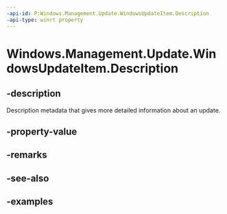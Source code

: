 ```yaml
---
-api-id: P:Windows.Management.Update.WindowsUpdateItem.Description
-api-type: winrt property
---
```


# Windows.Management.Update.WindowsUpdateItem.Description

<!--
public string Description { get; }
-->


## -description
Description metadata that gives more detailed information about an update.

## -property-value

## -remarks

## -see-also

## -examples


